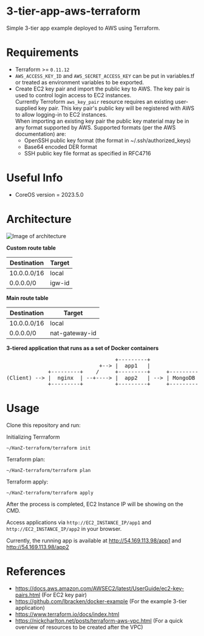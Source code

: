 # 3-tier-app-aws-terraform
Simple 3-tier app example deployed to AWS using Terraform.

# Requirements
- Terraform >= `0.11.12`
- `AWS_ACCESS_KEY_ID` and `AWS_SECRET_ACCESS_KEY` can be put in variables.tf or treated as environment variables to be exported.
- Create EC2 key pair and import the public key to AWS. The key pair is used to control login access to EC2 instances. <br />
Currently Terroform `aws_key_pair` resource requires an existing user-supplied key pair. This key pair's public key will be registered with AWS to allow logging-in to EC2 instances. <br />
When importing an existing key pair the public key material may be in any format supported by AWS. Supported formats (per the AWS documentation) are: <br />
    * OpenSSH public key format (the format in ~/.ssh/authorized_keys)
    * Base64 encoded DER format
    * SSH public key file format as specified in RFC4716

# Useful Info
- CoreOS version = 2023.5.0

# Architecture
![Image of architecture](https://s3-ap-southeast-1.amazonaws.com/temphanz/3-tier-v0.1.jpg)

**Custom route table** <br />

Destination | Target
--- | --- 
10.0.0.0/16| local 
0.0.0.0/0 | igw-id

**Main route table** <br />

Destination | Target
--- | --- 
10.0.0.0/16| local 
0.0.0.0/0 | nat-gateway-id

**3-tiered application that runs as a set of Docker containers** <br />
<pre>
                                  +---------+
                             +--> |  app1   |
             +---------+    /     +---------+     +---------+
(Client) --> |  nginx  | --+----> |  app2   | --> | MongoDB |
             +---------+          +---------+     +---------+
</pre>


# Usage
Clone this repository and run:

Initializing Terrraform
```
~/HanZ-terraform/terraform init 
```

Terraform plan:
```
~/HanZ-terraform/terraform plan
```

Terraform apply:
```
~/HanZ-terraform/terraform apply
```

After the process is completed, EC2 Instance IP will be showing on the CMD.

Access applications via `http://EC2_INSTANCE_IP/app1` and `http://EC2_INSTANCE_IP/app2` in your browser.

Currently, the running app is available at http://54.169.113.98/app1 and http://54.169.113.98/app2

# References
- https://docs.aws.amazon.com/AWSEC2/latest/UserGuide/ec2-key-pairs.html (For EC2 key pair)
- https://github.com/lbracken/docker-example (For the example 3-tier application)
- https://www.terraform.io/docs/index.html
- https://nickcharlton.net/posts/terraform-aws-vpc.html (For a quick overview of resources to be created after the VPC)
